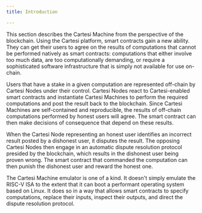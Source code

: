 ```yaml
---
title: Introduction

---
```


This section describes the Cartesi Machine from the perspective of the blockchain.
Using the Cartesi platform, smart contracts gain a new ability.
They can get their users to agree on the results of computations that cannot be performed natively as smart contracts: computations that either involve too much data, are too computationally demanding, or require a sophisticated software infrastructure that is simply not available for use on-chain.

Users that have a stake in a given computation are represented off-chain by Cartesi Nodes under their control.
Cartesi Nodes react to Cartesi-enabled smart contracts and instantiate Cartesi Machines to perform the required computations and post the result back to the blockchain.
Since Cartesi Machines are self-contained and reproducible, the results of off-chain computations performed by honest users will agree.
The smart contract can then make decisions of consequence that depend on these results.

When the Cartesi Node representing an honest user identifies an incorrect result posted by a dishonest user, it disputes the result.
The opposing Cartesi Nodes then engage in an automatic dispute resolution protocol presided by the blockchain, which results in the dishonest user being proven wrong.
The smart contract that commanded the computation can then punish the dishonest user and reward the honest one.

The Cartesi Machine emulator is one of a kind.
It doesn't simply emulate the RISC-V ISA to the extent that it can boot a performant operating system based on Linux.
It does so in a way that allows smart contracts to specify computations, replace their inputs, inspect their outputs, and direct the dispute resolution protocol.
